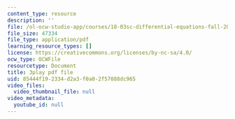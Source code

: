```yaml
---
content_type: resource
description: ''
file: /ol-ocw-studio-app/courses/18-03sc-differential-equations-fall-2011/85444f192334d2a3f0a02f57088dc965_zreI4HllD80.pdf
file_size: 47334
file_type: application/pdf
learning_resource_types: []
license: https://creativecommons.org/licenses/by-nc-sa/4.0/
ocw_type: OCWFile
resourcetype: Document
title: 3play pdf file
uid: 85444f19-2334-d2a3-f0a0-2f57088dc965
video_files:
  video_thumbnail_file: null
video_metadata:
  youtube_id: null
---
```

